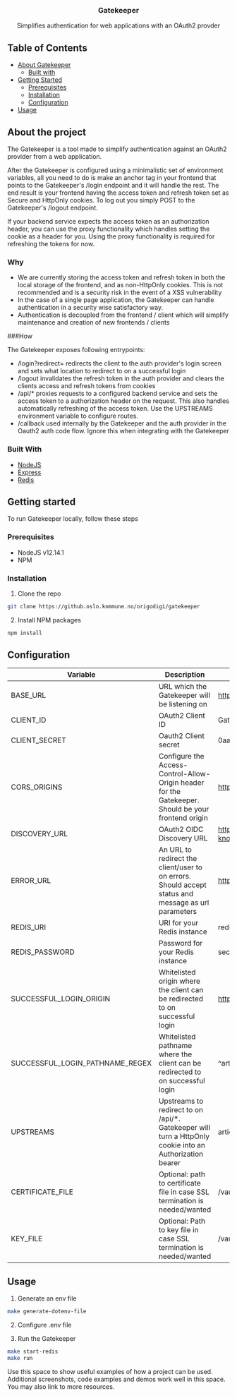 <!--
*** Source of the README template: https://github.com/othneildrew/Best-README-Template/
*** Thanks for checking out this README Template. If you have a suggestion that would
*** make this better, please fork the repo and create a pull request or simply open
*** an issue with the tag "enhancement".
*** Thanks again! Now go create something AMAZING! :D
***
***
***
*** To avoid retyping too much info. Do a search and replace for the following:
*** github_username, repo, twitter_handle, email
-->


<!-- PROJECT LOGO -->
<br />
<p align="center">
  <h3 align="center">Gatekeeper</h3>

  <p align="center">
    Simplifies authentication for web applications with an OAuth2 provder
  </p>
</p>

<!-- TABLE OF CONTENTS -->
## Table of Contents

* [About Gatekeeper](#about-the-project)
  * [Built with](#built-with)
* [Getting Started](#getting-started)
  * [Prerequisites](#prerequisites)
  * [Installation](#installation)
  * [Configuration](#configuration)
* [Usage](#usage)


<!-- ABOUT THE PROJECT -->
## About the project
The Gatekeeper is a tool made to simplify authentication against an OAuth2 provider from a web application.

After the Gatekeeper is configured using a minimalistic set of environment variables, all you need to do is make an anchor tag in your frontend that points to the Gatekeeper's /login endpoint and it will handle the rest. The end result is your frontend having the access token and refresh token set as Secure and HttpOnly cookies. To log out you simply POST to the Gatekeeper's /logout endpoint.

If your backend service expects the access token as an authorization header, you can use the proxy functionality which handles setting the cookie as a header for you. Using the proxy functionality is required for refreshing the tokens for now.
### Why

* We are currently storing the access token and refresh token in both the local storage of the frontend, and as non-HttpOnly cookies. This is not recommended and is a security risk in the event of a XSS vulnerability
* In the case of a single page application, the Gatekeeper can handle authentication in a security wise satisfactory way.
* Authentication is decoupled from the frontend / client which will simplify maintenance and creation of new frontends / clients

###How

The Gatekeeper exposes following entrypoints:

- /login?redirect= redirects the client to the auth provider's login screen and sets what location to redirect to on a successful login
- /logout invalidates the refresh token in the auth provider and clears the clients access and refresh tokens from cookies
- /api/* proxies requests to a configured backend service and sets the access token to a authorization header on the request. This also handles automatically refreshing of the access token. Use the UPSTREAMS environment variable to configure routes.
- /callback used internally by the Gatekeeper and the auth provider in the Oauth2 auth code flow. Ignore this when integrating with the Gatekeeper


### Built With

* [NodeJS](https://nodejs.org/en/)
* [Express](https://expressjs.com/)
* [Redis](https://redis.io/)


<!-- GETTING STARTED -->
## Getting started

To run Gatekeeper locally, follow these steps

### Prerequisites

* NodeJS v12.14.1
* NPM

### Installation
 
1. Clone the repo
```sh
git clone https://github.oslo.kommune.no/origodigi/gatekeeper
```
2. Install NPM packages
```sh
npm install
```

<!-- CONFIGURATION -->
## Configuration
| Variable                        | Description                                                                                             | Example                                                                          |
|---------------------------------|---------------------------------------------------------------------------------------------------------|----------------------------------------------------------------------------------|
| BASE_URL                        | URL which the Gatekeeper will be listening on                                                           | https://gatekeeper.awesome.com                                                   |
| CLIENT_ID                       | OAuth2 Client ID                                                                                        | Gatekeeper                                                                       |
| CLIENT_SECRET                   | Oauth2 Client secret                                                                                    | 0aadea6c-9e01-43e9-a584-8bb579f0cc43                                             |
| CORS_ORIGINS                    | Configure the Access-Control-Allow-Origin header for the Gatekeeper. Should be your frontend origin     | https://awesome.com                                                              |
| DISCOVERY_URL                   | OAuth2 OIDC Discovery URL                                                                               | https://keycloak.awesome.com/auth/realms/public/.well-known/openid-configuration |
| ERROR_URL                       | An URL to redirect the client/user to on errors. Should accept status and message as url parameters     | https://awesome.com/error                                                        |
| REDIS_URI                       | URI for your Redis instance                                                                             | redis://redis.awesome.com                                                        |
| REDIS_PASSWORD                  | Password for your Redis instance                                                                        | secret                                                                           |
| SUCCESSFUL_LOGIN_ORIGIN         | Whitelisted origin where the client can be redirected to on successful login                            | https://awesome.com                                                              |
| SUCCESSFUL_LOGIN_PATHNAME_REGEX | Whitelisted pathname where the client can be redirected to on successful login                          | ^article/[0-9]$                                                                  |
| UPSTREAMS                       | Upstreams to redirect to on /api/*. Gatekeeper will turn a HttpOnly cookie into an Authorization bearer | articles=http://articles.service;writers=http://writers.service                  |
| CERTIFICATE_FILE                | Optional: path to certificate file in case SSL termination is needed/wanted                             | /var/keys/server.crt                                                             |
| KEY_FILE                        | Optional: Path to key file in case SSL termination is needed/wanted                                     | /var/keys/server.key                                                             |
<!-- USAGE EXAMPLES -->

## Usage

1. Generate an env file
```sh
make generate-dotenv-file
```
2. Configure .env file

3. Run the Gatekeeper 
```sh
make start-redis
make run
```

Use this space to show useful examples of how a project can be used. Additional screenshots, code examples and demos work well in this space. You may also link to more resources.

